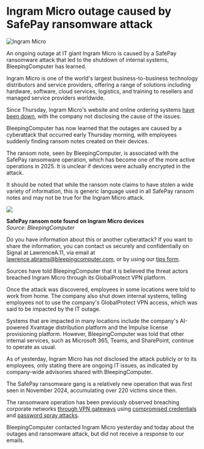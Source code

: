 # Ingram Micro outage caused by SafePay ransomware attack

![Ingram Micro](https://www.bleepstatic.com/content/hl-images/2025/07/05/ingram-micro-office.jpg)

An ongoing outage at IT giant Ingram Micro is caused by a SafePay ransomware attack that led to the shutdown of internal systems, BleepingComputer has learned.

Ingram Micro is one of the world's largest business-to-business technology distributors and service providers, offering a range of solutions including hardware, software, cloud services, logistics, and training to resellers and managed service providers worldwide.

Since Thursday, Ingram Micro's website and online ordering systems [have been down](https://www.bleepingcomputer.com/news/security/ingram-micro-suffers-global-outage-as-internal-systems-inaccessible/), with the company not disclosing the cause of the issues.

BleepingComputer has now learned that the outages are caused by a cyberattack that occurred early Thursday morning, with employees suddenly finding ransom notes created on their devices.

The ransom note, seen by BleepingComputer, is associated with the SafePay ransomware operation, which has become one of the more active operations in 2025. It is unclear if devices were actually encrypted in the attack.

It should be noted that while the ransom note claims to have stolen a wide variety of information, this is generic language used in all SafePay ransom notes and may not be true for the Ingram Micro attack.

![](https://www.bleepstatic.com/images/news/security/attacks/i/ingram-micro/ransom-note-redacted.jpg)

**SafePay ransom note found on Ingram Micro devices**  
_Source: BleepingComputer_

Do you have information about this or another cyberattack? If you want to share the information, you can contact us securely and confidentially on Signal at LawrenceA.11, via email at lawrence.abrams@bleepingcomputer.com, or by using our [tips form](https://www.bleepingcomputer.com/news-tip/).

Sources have told BleepingComputer that it is believed the threat actors breached Ingram Micro through its GlobalProtect VPN platform.

Once the attack was discovered, employees in some locations were told to work from home. The company also shut down internal systems, telling employees not to use the company's GlobalProtect VPN access, which was said to be impacted by the IT outage.

Systems that are impacted in many locations include the company's AI-powered Xvantage distribution platform and the Impulse license provisioning platform. However, BleepingComputer was told that other internal services, such as Microsoft 365, Teams, and SharePoint, continue to operate as usual.

As of yesterday, Ingram Micro has not disclosed the attack publicly or to its employees, only stating there are ongoing IT issues, as indicated by company-wide advisories shared with BleepingComputer.

The SafePay ransomware gang is a relatively new operation that was first seen in November 2024, accumulating over 220 victims since then.

The ransomware operation has been previously observed breaching corporate networks [through VPN gateways](https://www.huntress.com/blog/its-not-safe-to-pay-safepay) using [compromised credentials](https://www.nccgroup.com/us/research-blog/weak-passwords-led-to-safepay-ransomware-yet-again/) and [password spray attacks](https://medium.com/@DCSO%5FCyTec/safepay-the-new-kid-on-the-block-4141188a626d).

BleepingComputer contacted Ingram Micro yesterday and today about the outages and ransomware attack, but did not receive a response to our emails.